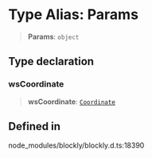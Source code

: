 # Type Alias: Params

> **Params**: `object`

## Type declaration

### wsCoordinate

> **wsCoordinate**: [`Coordinate`](../../../utils/classes/Coordinate.md)

## Defined in

node_modules/blockly/blockly.d.ts:18390
